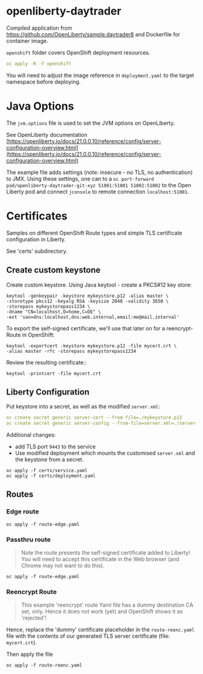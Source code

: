 # openliberty-daytrader

Compiled application from <https://github.com/OpenLiberty/sample.daytrader8> and Dockerfile for container image.

`openshift` folder covers OpenShift deployment resources.

```yaml
oc apply -R -f openshift
```

You will need to adjust the image reference in `deployment.yaml` to the target namespace before deploying.

# Java Options

The `jvm.options` file is used to set the JVM options on OpenLiberty.

See OpenLiberty documentation [https://openliberty.io/docs/21.0.0.10/reference/config/server-configuration-overview.html](https://openliberty.io/docs/21.0.0.10/reference/config/server-configuration-overview.html) 

The example file adds settings (note: insecure - no TLS, no authentication) to JMX. Using these settings, one can to a `oc port-forward pod/openliberty-daytrader-git-xyz 51001:51001 51002:51002` to the Open Liberty pod and connect `jconsole` to remote connection `localhost:51001`.

# Certificates

Samples on different OpenShift Route types and simple TLS certificate configuration in Liberty.

See 'certs' subdirectory.

## Create custom keystone

Create custom keystore. Using Java keytool - create a PKCS#12 key store:

```shell
keytool -genkeypair -keystore mykeystore.p12 -alias master \
-storetype pkcs12 -keyalg RSA -keysize 2048 -validity 3650 \
-storepass mykeystorepass1234 \
-dname "CN=localhost,O=home,C=DE" \
-ext 'san=dns:localhost,dns:web.internal,email:me@mail.internal'
```

To export the self-signed certificate, we'll use that later on for a reencrypt-Route in OpenShift:
```shell
keytool -exportcert -keystore mykeystore.p12 -file mycert.crt \
-alias master -rfc -storepass mykeystorepass1234
```

Review the resulting certificate::
```shell
keytool -printcert -file mycert.crt
```

## Liberty Configuration

Put keystore into a secret, as well as the modified `server.xml`:

```yaml
oc create secret generic server-cert --from-file=./mykeystore.p12 
oc create secret generic server-config --from-file=server.xml=./server-ssl.xml
```


Additional changes:

* add TLS port `9443` to the service
* Use modified deployment which mounts the customised `server.xml` and the keystone from a secret.

```shell
oc apply -f certs/service.yaml
oc apply -f certs/deployment.yaml
```

## Routes

### Edge route

```shell
oc apply -f route-edge.yaml
```

### Passthru route

> Note the route presents the self-signed certificate added to Liberty! You will need to accept this certificate in the Web browser (and Chrome may not want to do this).

```shell
oc apply -f route-edge.yaml
```

### Reencrypt Route

> This example 'reencrypt' route Yaml file has a dummy destination CA set, only. Hence it does not work (yet) and OpenShift shows it as 'rejected'!

Hence, replace the 'dummy' certificate placeholder in the `route-reenc.yaml` file with the contents of our generated TLS server certificate (file: `mycert.crt`).

Then apply the file

```shell
oc apply -f route-reenc.yaml
```
